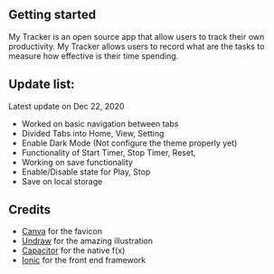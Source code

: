 ## Getting started

My Tracker is an open source app that allow users to track their own productivity. My Tracker allows users to record what are the tasks to measure how effective
is their time spending.

## Update list:
Latest update on Dec 22, 2020
- Worked on basic navigation between tabs
- Divided Tabs into Home, View, Setting
- Enable Dark Mode (Not configure the theme properly yet)
- Functionality of Start Timer, Stop Timer, Reset,
- Working on save functionality
- Enable/Disable state for Play, Stop 
- Save on local storage 

## Credits
- [Canva](https://www.canva.com/) for the favicon
- [Undraw](https://undraw.co) for the amazing illustration
- [Capacitor](capacitorjs.com) for the native f(x)
- [Ionic](ionicframework.com) for the front end framework